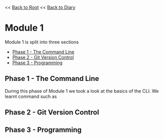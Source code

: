  << [Back to Root](../../README.md)
  << [Back to Diary](../README.md)

# Module 1

Module 1 is split into three sections
 - [Phase 1 - The Command Line](#phase-1---the-command-line)
 - [Phase 2 - Git Version Control](#phase-2---git-version-control)
 - [Phase 3 - Programming](#phase-3---programming)

## Phase 1 - The Command Line

During this phase of Module 1 we took a look at the basics of the CLI. We learnt command such as 

## Phase 2 - Git Version Control

## Phase 3 - Programming